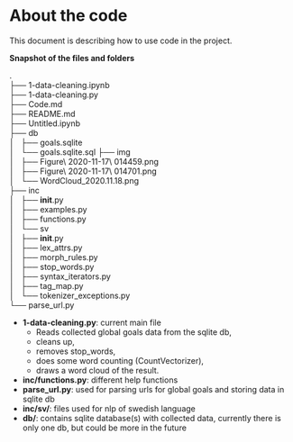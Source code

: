 # About the code

This document is describing how to use code in the project.

__Snapshot of the files and folders__

.  
├── 1-data-cleaning.ipynb  
├── 1-data-cleaning.py  
├── Code.md  
├── README.md  
├── Untitled.ipynb  
├── db  
│   ├── goals.sqlite  
│   └── goals.sqlite.sql
├── img  
│   ├── Figure\ 2020-11-17\ 014459.png  
│   ├── Figure\ 2020-11-17\ 014701.png  
│   └── WordCloud_2020.11.18.png  
├── inc  
│   ├── __init__.py  
│   ├── examples.py  
│   ├── functions.py  
│   └── sv  
│       ├── __init__.py  
│       ├── lex_attrs.py  
│       ├── morph_rules.py  
│       ├── stop_words.py  
│       ├── syntax_iterators.py  
│       ├── tag_map.py  
│       └── tokenizer_exceptions.py  
└── parse_url.py  

- __1-data-cleaning.py__: current main file
    * Reads collected global goals data from the sqlite db,
    * cleans up,
    * removes stop_words,
    * does some word counting (CountVectorizer),
    * draws a word cloud of the result.
- __inc/functions.py__: different help functions
- __parse_url.py__: used for parsing urls for global goals and storing data in sqlite db
- __inc/sv/__: files used for nlp of swedish language
- __db/__: contains sqlite database(s) with collected data,
    currently there is only one db, but could be more in the future
